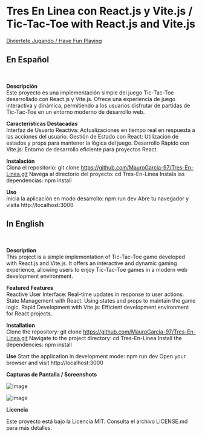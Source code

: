 <h1> Tres En Linea con React.js y Vite.js / Tic-Tac-Toe with React.js and Vite.js </h1>

<a href="https://hacker-login-9963a6.netlify.app/" target="_blank"> Diviertete Jugando / Have Fun Playing </a>

<h2> En Español </h2> <br>

<strong> Descripción </strong><br>
Este proyecto es una implementación simple del juego Tic-Tac-Toe desarrollado con React.js y Vite.js. Ofrece una experiencia de juego interactiva y dinámica, permitiendo a los usuarios disfrutar de partidas de Tic-Tac-Toe en un entorno moderno de desarrollo web. <br>

<strong> Características Destacadas </strong><br>
Interfaz de Usuario Reactiva: Actualizaciones en tiempo real en respuesta a las acciones del usuario.
Gestión de Estado con React: Utilización de estados y props para mantener la lógica del juego.
Desarrollo Rápido con Vite.js: Entorno de desarrollo eficiente para proyectos React.
<br>

<strong>Instalación</strong> <br>
Clona el repositorio: git clone https://github.com/MauroGarcia-97/Tres-En-Linea.git
Navega al directorio del proyecto: cd Tres-En-Linea
Instala las dependencias: npm install <br>

<strong> Uso </strong> <br>
Inicia la aplicación en modo desarrollo: npm run dev
Abre tu navegador y visita http://localhost:3000<br>

<h2> In English </h2> <br>

<strong> Description </strong><br>
This project is a simple implementation of Tic-Tac-Toe game developed with React.js and Vite.js. It offers an interactive and dynamic gaming experience, allowing users to enjoy Tic-Tac-Toe games in a modern web development environment. <br>

<strong> Featured Features </strong><br>
Reactive User Interface: Real-time updates in response to user actions.
State Management with React: Using states and props to maintain the game logic.
Rapid Development with Vite.js: Efficient development environment for React projects. <br>

<strong>Installation</strong> <br>
Clone the repository: git clone https://github.com/MauroGarcia-97/Tres-En-Linea.git
Navigate to the project directory: cd Tres-En-Linea
Install the dependencies: npm install <br>

<strong> Use</strong>
Start the application in development mode: npm run dev
Open your browser and visit http://localhost:3000 <br>

<strong> Capturas de Pantalla / Screenshots </strong> <br>

![image](https://github.com/MauroGarcia-97/Tres-En-Linea/assets/150713356/ba5bcbe2-66a6-47b9-b3ab-bf99fcddcb6f)

![image](https://github.com/MauroGarcia-97/Tres-En-Linea/assets/150713356/7911799c-12b5-41bb-8987-b0b000957608)

<strong> Licencia </strong>

Este proyecto está bajo la Licencia MIT. Consulta el archivo LICENSE.md para más detalles.
